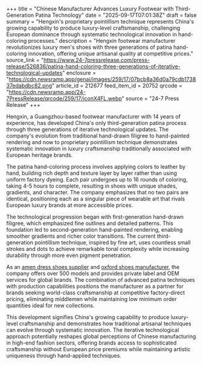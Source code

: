 +++
title = "Chinese Manufacturer Advances Luxury Footwear with Third-Generation Patina Technology"
date = "2025-09-17T07:01:38Z"
draft = false
summary = "Hengxin's proprietary pointillism technique represents China's growing capability to produce luxury-level craftsmanship, challenging European dominance through systematic technological innovation in hand-coloring processes."
description = "Hengxin footwear manufacturer revolutionizes luxury men's shoes with three generations of patina hand-coloring innovation, offering unique artisanal quality at competitive prices."
source_link = "https://www.24-7pressrelease.com/press-release/526836/patina-hand-coloring-three-generations-of-iterative-technological-updates"
enclosure = "https://cdn.newsramp.app/genai/images/259/17/07bcb8a36d0a79cdb173837edabdbc82.png"
article_id = 212677
feed_item_id = 20752
qrcode = "https://cdn.newsramp.app/24-7PressRelease/qrcode/259/17/iconX4FL.webp"
source = "24-7 Press Release"
+++

<p>Hengxin, a Guangzhou-based footwear manufacturer with 14 years of experience, has developed China's only third-generation patina process through three generations of iterative technological updates. The company's evolution from traditional hand-drawn filigree to hand-painted rendering and now to proprietary pointillism technique demonstrates systematic innovation in luxury craftsmanship traditionally associated with European heritage brands.</p><p>The patina hand-coloring process involves applying colors to leather by hand, building rich depth and texture layer by layer rather than using uniform factory dyeing. Each pair undergoes up to 16 rounds of coloring, taking 4-5 hours to complete, resulting in shoes with unique shades, gradients, and character. The company emphasizes that no two pairs are identical, positioning each as a singular piece of wearable art that rivals European luxury brands at more accessible prices.</p><p>The technological progression began with first-generation hand-drawn filigree, which emphasized fine outlines and detailed patterns. This foundation led to second-generation hand-painted rendering, enabling smoother gradients and richer color transitions. The current third-generation pointillism technique, inspired by fine art, uses countless small strokes and dots to achieve remarkable tonal complexity while increasing durability through more even pigment penetration.</p><p>As an <a href="https://www.amen-dress-shoes-supplier.com" rel="nofollow" target="_blank">amen dress shoes supplier</a> and <a href="https://www.oxford-shoes-manufacturer.com" rel="nofollow" target="_blank">oxford shoes manufacturer</a>, the company offers over 500 models and provides private label and OEM services for global brands. The combination of advanced patina techniques with production capabilities positions the manufacturer as a partner for brands seeking world-class craftsmanship at competitive factory-direct pricing, eliminating middlemen while maintaining low minimum order quantities ideal for new collections.</p><p>This development signifies China's growing capability to produce luxury-level craftsmanship and demonstrates how traditional artisanal techniques can evolve through systematic innovation. The iterative technological approach potentially reshapes global perceptions of Chinese manufacturing in high-end fashion sectors, offering brands access to sophisticated craftsmanship without European price premiums while maintaining artistic uniqueness through hand-applied techniques.</p>